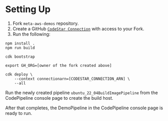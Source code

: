 # Setting Up

1. Fork `meta-aws-demos` repository.
1. Create a GitHub [`CodeStar Connection`](https://docs.aws.amazon.com/dtconsole/latest/userguide/connections-create-github.html) with access to your Fork.
1. Run the following:
```
npm install .
npm run build

cdk bootstrap

export GH_ORG=[owner of the fork created above]

cdk deploy \
    --context connectionarn=[CODESTAR_CONNECTION_ARN] \
    --all
```

Run the newly created pipeline `ubuntu_22_04BuildImagePipeline` from the CodePipeline console page to create the build host.

After that completes, the DemoPipeline in the CodePipeline console page is ready to run.
